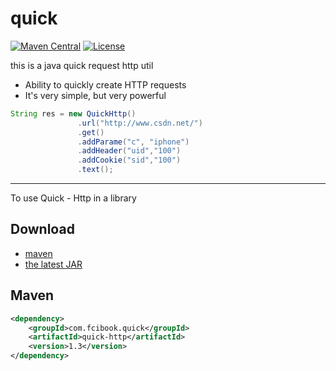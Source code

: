 # quick

[![Maven Central](https://maven-badges.herokuapp.com/maven-central/com.fcibook.quick/quick-http/badge.svg)](https://maven-badges.herokuapp.com/maven-central/com.fcibook.quick/quick-http)
[![License](https://img.shields.io/badge/license-Apache%202-4EB1BA.svg)](https://www.apache.org/licenses/LICENSE-2.0.html)

this is a java quick request http util
 * Ability to quickly create HTTP requests
 * It's very simple, but very powerful
 ```java
 String res = new QuickHttp()
                .url("http://www.csdn.net/")
                .get()
                .addParame("c", "iphone")
                .addHeader("uid","100")
                .addCookie("sid","100")
                .text();
 ```
--------------------
To use Quick - Http in a library

## Download
- [maven][1]
- [the latest JAR][2]  

[1]: https://repo1.maven.org/maven2/com/fcibook/quick/quick-http/
[2]: https://search.maven.org/remotecontent?filepath=com/fcibook/quick/quick-http/1.3/quick-http-1.3.jar

## Maven

```xml
<dependency>
    <groupId>com.fcibook.quick</groupId>
    <artifactId>quick-http</artifactId>
    <version>1.3</version>
</dependency>
```
